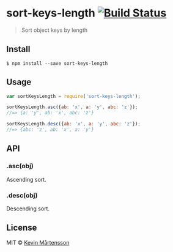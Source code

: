 # sort-keys-length [![Build Status](http://img.shields.io/travis/kevva/sort-keys-length/master.svg?style=flat)](http://travis-ci.org/kevva/sort-keys-length)

> Sort object keys by length


## Install

```
$ npm install --save sort-keys-length
```


## Usage

```js
var sortKeysLength = require('sort-keys-length');

sortKeysLength.asc({ab: 'x', a: 'y', abc: 'z'});
//=> {a: 'y', ab: 'x', abc: 'z'}

sortKeysLength.desc({ab: 'x', a: 'y', abc: 'z'});
//=> {abc: 'z', ab: 'x', a: 'y'}
```


## API

### .asc(obj)

Ascending sort.

### .desc(obj)

Descending sort.


## License

MIT © [Kevin Mårtensson](https://github.com/kevva)
